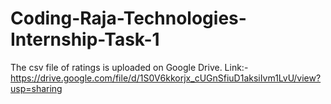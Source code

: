 # Coding-Raja-Technologies-Internship-Task-1

The csv file of ratings is uploaded on Google Drive.
Link:- https://drive.google.com/file/d/1S0V6kkorjx_cUGnSfiuD1aksiIvm1LvU/view?usp=sharing

